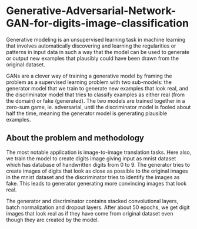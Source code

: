 # Generative-Adversarial-Network-GAN-for-digits-image-classification

Generative modeling is an unsupervised learning task in machine learning that involves automatically discovering and learning the regularities or patterns in input data in such a way that the model can be used to generate or output new examples that plausibly could have been drawn from the original dataset.  

GANs are a clever way of training a generative model by framing the problem as a supervised learning problem with two sub-models: the generator model that we train to generate new examples that look real, and the discriminator model that tries to classify examples as either real (from the domain) or fake (generated). The two models are trained together in a zero-sum game, ie. adversarial, until the discriminator model is fooled about half the time, meaning the generator model is generating plausible examples.
## About the problem and methodology
The most notable application is image-to-image translation tasks. Here also, we train the model to create digits image giving input as mnist dataset which has database of handwritten digits from 0 to 9. The generator tries to create images of digits that look as close as possible to the original images in the mnist dataset and the discriminator tries to identify the images as fake. This leads to generator generating more convincing images that look real.  

The generator and discriminator contains stacked convolutional layers, batch normalization and dropout layers. After about 50 epochs, we get digit images that look real as if they have come from original dataset even though they are created by the model.
